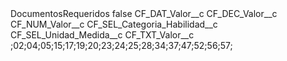 <?xml version="1.0" encoding="UTF-8"?>
<CustomMetadata xmlns="http://soap.sforce.com/2006/04/metadata" xmlns:xsi="http://www.w3.org/2001/XMLSchema-instance" xmlns:xsd="http://www.w3.org/2001/XMLSchema">
    <label>DocumentosRequeridos</label>
    <protected>false</protected>
    <values>
        <field>CF_DAT_Valor__c</field>
        <value xsi:nil="true"/>
    </values>
    <values>
        <field>CF_DEC_Valor__c</field>
        <value xsi:nil="true"/>
    </values>
    <values>
        <field>CF_NUM_Valor__c</field>
        <value xsi:nil="true"/>
    </values>
    <values>
        <field>CF_SEL_Categoria_Habilidad__c</field>
        <value xsi:nil="true"/>
    </values>
    <values>
        <field>CF_SEL_Unidad_Medida__c</field>
        <value xsi:nil="true"/>
    </values>
    <values>
        <field>CF_TXT_Valor__c</field>
        <value xsi:type="xsd:string">;02;04;05;15;17;19;20;23;24;25;28;34;37;47;52;56;57;</value>
    </values>
</CustomMetadata>
